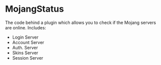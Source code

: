 MojangStatus
============

The code behind a plugin which allows you to check if the Mojang servers are online. Includes:
- Login Server
- Account Server
- Auth. Server
- Skins Server
- Session Server
